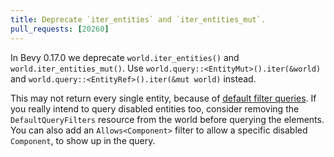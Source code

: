 ```yaml
---
title: Deprecate `iter_entities` and `iter_entities_mut`.
pull_requests: [20260]
---
```


In Bevy 0.17.0 we deprecate `world.iter_entities()` and `world.iter_entities_mut()`.
Use `world.query::<EntityMut>().iter(&world)` and `world.query::<EntityRef>().iter(&mut world)` instead.

This may not return every single entity, because of [default filter queries](https://docs.rs/bevy/latest/bevy/ecs/entity_disabling/index.html). If you really intend to query disabled entities too, consider removing the `DefaultQueryFilters` resource from the world before querying the elements. You can also add an `Allows<Component>` filter to allow a specific disabled `Component`, to show up in the query.
